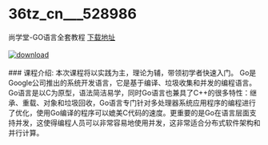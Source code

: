 # 36tz_cn___528986
尚学堂-GO语言全套教程
[下载地址](http://www.36tz.cn/article/528986 "下载地址")
<br/></br>[![download](http://36tz.cn/muke_img/2019_11_356-76-300x167.jpg "下载地址")](http://www.36tz.cn/article/528986 "下载地址")
<br/></br>### 课程介绍:
本次课程将以实践为主，理论为辅，带领初学者快速入门。
Go是Google公司推出的系统开发语言，它是基于编译、垃圾收集和并发的编程语言。Go语言是以C为原型，语法简洁易学，同时Go语言也兼具了C++的很多特性：继承、重载、对象和垃圾回收，Go语言专门针对多处理器系统应用程序的编程进行了优化，使用Go编译的程序可以媲美C代码的速度。更重要的是Go在语言层面支持并发，这使得编程人员可以非常容易地使用并发，这非常适合分布式软件架构和并行计算。


 
